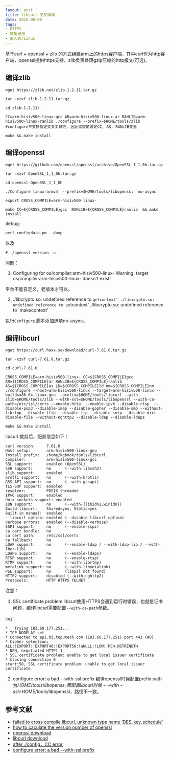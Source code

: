 ```yaml
---
layout: post
title: libcurl 交叉编译
date: 2018-08-08
tags: 
- HTTPS
- 数据通信
- 嵌入式/Linux
---
```


基于curl + openssl + zlib 的方式组建arm上的https客户端，其中curl作为http客户端，openssl提供https支持，zlib负责处理gzip压缩的http报文(可选)。


## 编译zlib ##

```shell
wget https://zlib.net/zlib-1.2.11.tar.gz

tar -xzvf zlib-1.2.11.tar.gz

cd zlib-1.2.11/

CC=arm-hisiv500-linux-gcc AR=arm-hisiv500-linux-ar RANLIB=arm-hisiv500-linux-ranlib ./configure --prefix=$HOME/tools/zlib 
#configure不支持指定交叉工具链, 因此需提前设定CC, AR, RANLIB变量

make && make install
```

## 编译openssl ##

```shell
wget https://github.com/openssl/openssl/archive/OpenSSL_1_1_0h.tar.gz

tar -xzvf OpenSSL_1_1_0h.tar.gz

cd openssl-OpenSSL_1_1_0h

./Configure linux-armv4  --prefix=$HOME/tools/libopenssl  no-async

export CROSS_COMPILE=arm-hisiv500-linux-   

make CC=${CROSS_COMPILE}gcc  RANLIB=${CROSS_COMPILE}ranlib  && make install
```

debug:

```
perl configdata.pm --dump
```

以及

```shell
# ./openssl version -a
```

问题：

1. Configuring for os/compiler:arm-hisiv500-linux-
Warning! target os/compiler:arm-hisiv500-linux- doesn't exist!

平台不能自定义，老版本才可以。

2. ./libcrypto.so: undefined reference to `getcontext'
./libcrypto.so: undefined reference to `setcontext'
./libcrypto.so: undefined reference to `makecontext'

执行`Configure` 脚本添加选项no-async。

## 编译libcurl ##

```shell
wget https://curl.haxx.se/download/curl-7.61.0.tar.gz

tar -xzvf curl-7.61.0.tar.gz

cd curl-7.61.0

CROSS_COMPILE=arm-hisiv500-linux- CC=${CROSS_COMPILE}gcc AR=${CROSS_COMPILE}ar RANLIB=${CROSS_COMPILE}ranlib AS=${CROSS_COMPILE}as LD=${CROSS_COMPILE}ld nm=${CROSS_COMPILE}nm ./configure --host=arm-hisiv500-linux --target=arm-hisiv500-linux --build=x86_64-linux-gnu --prefix=$HOME/tools/libcurl --with-zlib=$HOME/tools/zlib --with-ssl=$HOME/tools/libopenssl --with-ca-path=/etc/ssl/certs --enable-http  --enable-ipv6 --disable-rtsp  --disable-pop3 --disable-imap --disable-gopher --disable-smb --without-librtmp --disable-tftp --disable-ftp --disable-smtp --disable-dict --disable-file --without-nghttp2 --disable-ldap --disable-ldaps

make && make install
```

libcurl 裁剪后，配置信息如下：

```shell
curl version:     7.61.0
Host setup:       arm-hisiv500-linux-gnu
Install prefix:   /home/kgbook/tools/libcurl
Compiler:         arm-hisiv500-linux-gcc
SSL support:      enabled (OpenSSL)
SSH support:      no      (--with-libssh2)
zlib support:     enabled
brotli support:   no      (--with-brotli)
GSS-API support:  no      (--with-gssapi)
TLS-SRP support:  enabled
resolver:         POSIX threaded
IPv6 support:     enabled
Unix sockets support: enabled
IDN support:      no      (--with-{libidn2,winidn})
Build libcurl:    Shared=yes, Static=yes
Built-in manual:  enabled
--libcurl option: enabled (--disable-libcurl-option)
Verbose errors:   enabled (--disable-verbose)
SSPI support:     no      (--enable-sspi)
ca cert bundle:   no
ca cert path:     /etc/ssl/certs
ca fallback:      no
LDAP support:     no      (--enable-ldap / --with-ldap-lib / --with-lber-lib)
LDAPS support:    no      (--enable-ldaps)
RTSP support:     no      (--enable-rtsp)
RTMP support:     no      (--with-librtmp)
metalink support: no      (--with-libmetalink)
PSL support:      no      (libpsl not found)
HTTP2 support:    disabled (--with-nghttp2)
Protocols:        HTTP HTTPS TELNET
```

注意：

1. SSL certificate problem
libcurl使用HTTPS会遇到运行时错误，也就是证书问题，编译libcurl需要配置`--with-ca-path`参数。

log：
```shell
*   Trying 183.60.177.251...
* TCP_NODELAY set
* Connected to api.bi.tuputech.com (183.60.177.251) port 443 (#0)
* Cipher selection: ALL:!EXPORT:!EXPORT40:!EXPORT56:!aNULL:!LOW:!RC4:@STRENGTH
* NPN, negotiated HTTP1.1
* SSL certificate problem: unable to get local issuer certificate
* Closing connection 0
start:58, SSL certificate problem: unable to get local issuer certificate
```  

2. configure error: a bad --with-ssl prefix
编译openssl时候配置prefix path为$HOME/tools/libopenss, 而配置libcurl时候--with-ssl=$HOME/tools/libopenssl，路径不一致。

## 参考文献 ##

- [failed to cross compile libcurl, unknown type name ‘DES_key_schedule’](https://github.com/openssl/openssl/issues/6657)
- [how to caculate the version number of openssl](https://github.com/openssl/openssl/issues/6657)
- [openssl download](https://www.openssl.org/source/openssl-1.0.1u.tar.gz)
- [libcurl download](https://curl.haxx.se/download/curl-7.61.0.tar.gz)
- [after ./config，CC error ](https://github.com/openssl/openssl/issues/1607)
- [configure error: a bad --with-ssl prefix](https://github.com/curl/curl/issues/2826)
